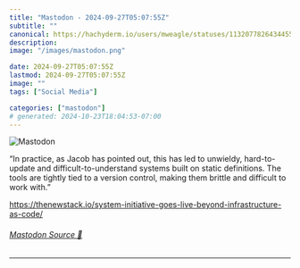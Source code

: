 ```yaml
---
title: "Mastodon - 2024-09-27T05:07:55Z"
subtitle: ""
canonical: https://hachyderm.io/users/mweagle/statuses/113207782643445554
description:
image: "/images/mastodon.png"

date: 2024-09-27T05:07:55Z
lastmod: 2024-09-27T05:07:55Z
image: ""
tags: ["Social Media"]

categories: ["mastodon"]
# generated: 2024-10-23T18:04:53-07:00
---
```

![Mastodon](/images/mastodon.png)

<p>“In practice, as Jacob has pointed out, this has led to unwieldy, hard-to-update and difficult-to-understand systems built on static definitions. The tools are tightly tied to a version control, making them brittle and difficult to work with.”</p><p><a href="https://thenewstack.io/system-initiative-goes-live-beyond-infrastructure-as-code/" target="_blank" rel="nofollow noopener noreferrer" translate="no"><span class="invisible">https://</span><span class="ellipsis">thenewstack.io/system-initiati</span><span class="invisible">ve-goes-live-beyond-infrastructure-as-code/</span></a></p>


###### [Mastodon Source 🐘](https://hachyderm.io/@mweagle/113207782643445554)

___

